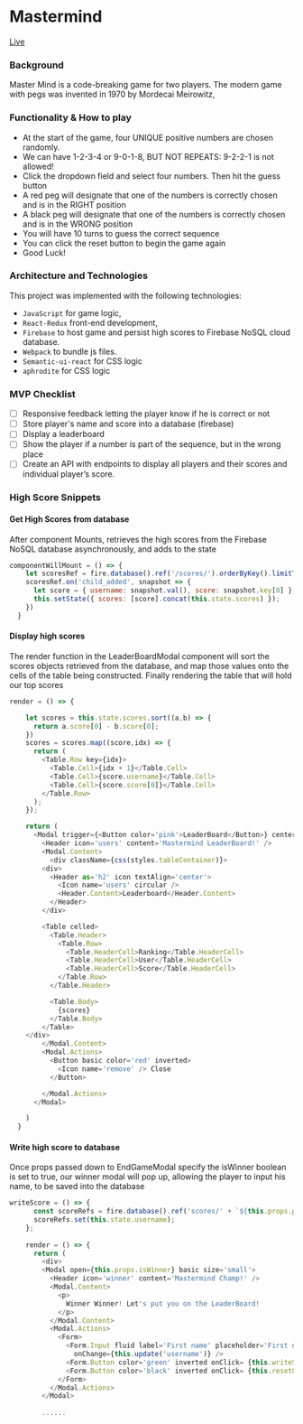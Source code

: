 # Mastermind

[Live](https://mastermind-2ccf3.firebaseapp.com)

### Background
Master Mind is a code-breaking game for two players. The modern game with pegs was invented in 1970 by Mordecai Meirowitz, 

### Functionality & How to play
* At the start of the game, four UNIQUE positive numbers are chosen randomly.
* We can have 1-2-3-4 or 9-0-1-8, BUT NOT REPEATS: 9-2-2-1 is not allowed!
* Click the dropdown field and select four numbers. Then hit the guess button
* A red peg will designate that one of the numbers is correctly chosen and is in the RIGHT position
* A black peg will designate that one of the numbers is correctly chosen and is in the WRONG position
* You will have 10 turns to guess the correct sequence
* You can click the reset button to begin the game again
* Good Luck!

### Architecture and Technologies
This project was implemented with the following technologies:

- `JavaScript` for game logic,
- `React-Redux` front-end development,
- `Firebase` to host game and persist high scores to Firebase NoSQL cloud database.
- `Webpack` to bundle js files.
- `Semantic-ui-react` for CSS logic
- `aphrodite` for CSS logic


### MVP Checklist
- [ ] Responsive feedback letting the player know if he is correct or not
- [ ] Store player's name and score into a database (firebase)
- [ ] Display a leaderboard
- [ ] Show the player if a number is part of the sequence, but in the wrong place
- [ ] Create an API with endpoints to display all players and their scores and
individual player’s score.

### High Score Snippets

#### Get High Scores from database
After component Mounts, retrieves the high scores from the Firebase NoSQL database asynchronously, and adds to the state
````js
componentWillMount = () => {
    let scoresRef = fire.database().ref('/scores/').orderByKey().limitToLast(10);
    scoresRef.on('child_added', snapshot => {
      let score = { username: snapshot.val(), score: snapshot.key[0] };
      this.setState({ scores: [score].concat(this.state.scores) });
    })
  }
````

#### Display high scores
The render function in the LeaderBoardModal component will sort the scores objects retrieved from the database, 
and map those values onto the cells of the table being constructed. Finally rendering the table that will hold our top scores
````js
render = () => {

    let scores = this.state.scores.sort((a,b) => {
      return a.score[0] - b.score[0];
    })
    scores = scores.map((score,idx) => {
      return (
        <Table.Row key={idx}>
          <Table.Cell>{idx + 1}</Table.Cell>
          <Table.Cell>{score.username}</Table.Cell>
          <Table.Cell>{score.score[0]}</Table.Cell>
        </Table.Row>
      );
    });

    return (
      <Modal trigger={<Button color='pink'>LeaderBoard</Button>} centered={false}>
        <Header icon='users' content='Mastermind LeaderBoard!' />
        <Modal.Content>
          <div className={css(styles.tableContainer)}>
        <div>
          <Header as='h2' icon textAlign='center'>
            <Icon name='users' circular />
            <Header.Content>Leaderboard</Header.Content>
          </Header>
        </div>

        <Table celled>
          <Table.Header>
            <Table.Row>
              <Table.HeaderCell>Ranking</Table.HeaderCell>
              <Table.HeaderCell>User</Table.HeaderCell>
              <Table.HeaderCell>Score</Table.HeaderCell>
            </Table.Row>
          </Table.Header>

          <Table.Body>
            {scores}
          </Table.Body>
        </Table>
    </div>
        </Modal.Content>
        <Modal.Actions>
          <Button basic color='red' inverted>
            <Icon name='remove' /> Close
          </Button>

        </Modal.Actions>
      </Modal>

    )
  }
````

#### Write high score to database
Once props passed down to EndGameModal specify the isWinner boolean is set to true, our winner modal will pop up, allowing the player to input his name, to be saved into the database
````js
writeScore = () => {
      const scoreRefs = fire.database().ref('scores/' + `${this.props.props.score}` + `${new Date()}`);
      scoreRefs.set(this.state.username);
    };
    
    render = () => {
      return (
        <div>
        <Modal open={this.props.isWinner} basic size='small'>
          <Header icon='winner' content='Mastermind Champ!' />
          <Modal.Content>
            <p>
              Winner Winner! Let's put you on the LeaderBoard!
            </p>
          </Modal.Content>
          <Modal.Actions>
            <Form>
              <Form.Input fluid label='First name' placeholder='First name' defaultValue={this.state.username}
                onChange={this.update('username')} />
              <Form.Button color='green' inverted onClick= {this.writeScore}>Submit</Form.Button>
              <Form.Button color='black' inverted onClick= {this.resetGame}>Start New Game</Form.Button>
            </Form>
          </Modal.Actions>
        </Modal>
        
        ......
````
